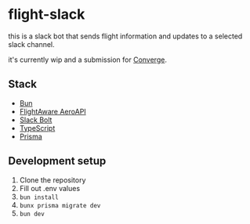 # flight-slack

this is a slack bot that sends flight information and updates to a selected slack channel.

it's currently wip and a submission for [Converge](https://converge.hackclub.com/).

## Stack
- [Bun](https://bun.sh/)
- [FlightAware AeroAPI](https://flightaware.com/aeroapi/)
- [Slack Bolt](https://slack.dev/bolt-js/)
- [TypeScript](https://www.typescriptlang.org/)
- [Prisma](https://www.prisma.io/)

## Development setup
1. Clone the repository
2. Fill out .env values
3. `bun install`
4. `bunx prisma migrate dev`
5. `bun dev`